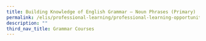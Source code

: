 ```yaml
---
title: Building Knowledge of English Grammar – Noun Phrases (Primary)
permalink: /elis/professional-learning/professional-learning-opportunities/primary/noun-phrases/
description: ""
third_nav_title: Grammar Courses
---
```


